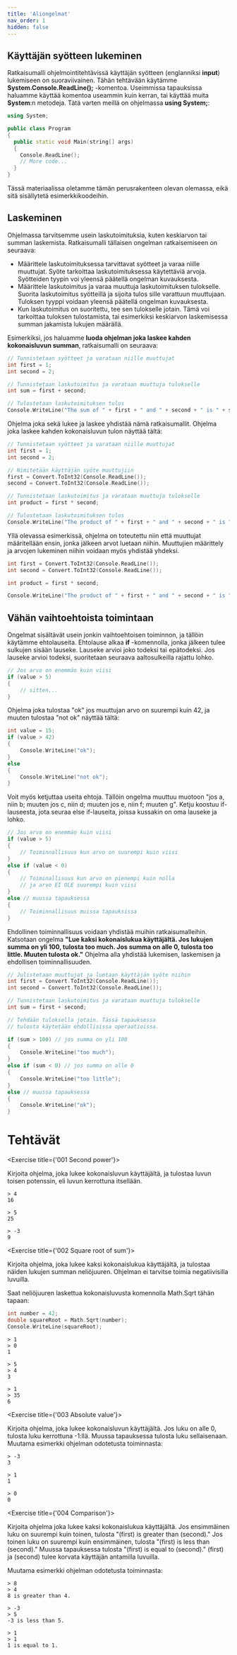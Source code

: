 ```yaml
---
title: 'Aliongelmat'
nav_order: 1
hidden: false
---
```


## Käyttäjän syötteen lukeminen

Ratkaisumalli ohjelmointitehtävissä käyttäjän syötteen (englanniksi **input**) lukemiseen on suoraviivainen. Tähän tehtävään käytämme **System.Console.ReadLine();** -komentoa. Useimmissa tapauksissa haluamme käyttää komentoa useammin kuin kerran, tai käyttää muita **System**:n metodeja. Tätä varten meillä on ohjelmassa **using System;**:

```cpp
using System;

public class Program
{
  public static void Main(string[] args)
  {
    Console.ReadLine();
    // More code...
  }
}

```

Tässä materiaalissa oletamme tämän perusrakenteen olevan olemassa, eikä sitä sisällytetä esimerkkikoodeihin.

## Laskeminen

Ohjelmassa tarvitsemme usein laskutoimituksia, kuten keskiarvon tai summan laskemista. Ratkaisumalli tällaisen ongelman ratkaisemiseen on seuraava:

- Määrittele laskutoimituksessa tarvittavat syötteet ja varaa niille muuttujat. Syöte tarkoittaa laskutoimituksessa käytettäviä arvoja. Syötteiden tyypin voi yleensä päätellä ongelman kuvauksesta.
- Määrittele laskutoimitus ja varaa muuttuja laskutoimituksen tulokselle. Suorita laskutoimitus syötteillä ja sijoita tulos sille varattuun muuttujaan. Tuloksen tyyppi voidaan yleensä päätellä ongelman kuvauksesta.  
- Kun laskutoimitus on suoritettu, tee sen tulokselle jotain. Tämä voi tarkoittaa tuloksen tulostamista, tai esimerkiksi keskiarvon laskemisessa summan jakamista lukujen määrällä.

Esimerkiksi, jos haluamme **luoda ohjelman joka laskee kahden kokonaisluvun summan**, ratkaisumalli on seuraava:


```cpp
// Tunnistetaan syötteet ja varataan niille muuttujat
int first = 1;
int second = 2;

// Tunnistetaan laskutoimitus ja varataan muuttuja tulokselle
int sum = first + second;

// Tulostetaan laskutoimituksen tulos
Console.WriteLine("The sum of " + first + " and " + second + " is " + sum);
```

Ohjelma joka sekä lukee ja laskee yhdistää nämä ratkaisumallit. Ohjelma joka laskee kahden kokonaisluvun tulon näyttää tältä:


```cpp
// Tunnistetaan syötteet ja varataan niille muuttujat
int first = 1;
int second = 2;

// Nimitetään käyttäjän syöte muuttujiin
first = Convert.ToInt32(Console.ReadLine());
second = Convert.ToInt32(Console.ReadLine());

// Tunnistetaan laskutoimitus ja varataan muuttuja tulokselle
int product = first * second;

// Tulostetaan laskutoimituksen tulos
Console.WriteLine("The product of " + first + " and " + second + " is " + product);
```
Yllä olevassa esimerkissä, ohjelma on toteutettu niin että muuttujat määritellään ensin, jonka jälkeen arvot luetaan niihin. Muuttujien määrittely ja arvojen lukeminen niihin voidaan myös yhdistää yhdeksi.

```cpp
int first = Convert.ToInt32(Console.ReadLine());
int second = Convert.ToInt32(Console.ReadLine());

int product = first * second;

Console.WriteLine("The product of " + first + " and " + second + " is " + product);

```

## Vähän vaihtoehtoista toimintaan

Ongelmat sisältävät usein jonkin vaihtoehtoisen toiminnon, ja tällöin käytämme ehtolauseita. Ehtolause alkaa **if** -komennolla, jonka jälkeen tulee sulkujen sisään lauseke. Lauseke arvioi joko todeksi tai epätodeksi. Jos lauseke arvioi todeksi, suoritetaan seuraava aaltosulkeilla rajattu lohko.


```cpp
// Jos arvo on enemmän kuin viisi
if (value > 5)
{
    // sitten...
}
```

Ohjelma joka tulostaa "ok" jos muuttujan arvo on suurempi kuin 42, ja muuten tulostaa "not ok" näyttää tältä:

```cpp
int value = 15;
if (value > 42)
{
    Console.WriteLine("ok");
}
else
{
    Console.WriteLine("not ok");
}
```

Voit myös ketjuttaa useita ehtoja. Tällöin ongelma muuttuu muotoon "jos a, niin b; muuten jos c, niin d; muuten jos e, niin f; muuten g". Ketju koostuu if-lauseesta, jota seuraa else if-lauseita, joissa kussakin on oma lauseke ja lohko.


```cpp
// Jos arvo on enemmän kuin viisi
if (value > 5)
{
    // Toiminnallisuus kun arvo on suurempi kuin viisi
}
else if (value < 0)
{
    // Toiminallisuus kun arvo on pienempi kuin nolla
    // ja arvo EI OLE suurempi kuin viisi
}
else // muussa tapauksessa
{
    // Toiminnallisuus muissa tapauksissa
}
```

Ehdollinen toiminnallisuus voidaan yhdistää muihin ratkaisumalleihin. Katsotaan ongelma **"Lue kaksi kokonaislukua käyttäjältä. Jos lukujen summa on yli 100, tulosta too much. Jos summa on alle 0, tulosta too little. Muuten tulosta ok."** Ohjelma alla yhdistää lukemisen, laskemisen ja ehdollisen toiminnallisuuden.


```cpp
// Julistetaan muuttujat ja luetaan käyttäjän syöte niihin
int first = Convert.ToInt32(Console.ReadLine());
int second = Convert.ToInt32(Console.ReadLine());

// Tunnistetaan laskutoimitus ja varataan muuttuja tulokselle
int sum = first + second;

// Tehdään tuloksella jotain. Tässä tapauksessa
// tulosta käytetään ehdollisissa operaatioissa.

if (sum > 100) // jos summa on yli 100
{
    Console.WriteLine("too much");
}
else if (sum < 0) // jos summa on alle 0
{
    Console.WriteLine("too little");
}
else // muussa tapauksessa
{
    Console.WriteLine("ok");
}
```

# Tehtävät

<Exercise title={'001 Second power'}>

Kirjoita ohjelma, joka lukee kokonaisluvun käyttäjältä, ja tulostaa luvun toisen potenssin, eli luvun kerrottuna itsellään.

```console
> 4
16
```

```console
> 5
25
```

```console
> -3
9
```

</Exercise>

<Exercise title={'002 Square root of sum'}>

Kirjoita ohjelma, joka lukee kaksi kokonaislukua käyttäjältä, ja tulostaa näiden lukujen summan neliöjuuren. Ohjelman ei tarvitse toimia negatiivisilla luvuilla.

Saat neliöjuuren laskettua kokonaisluvusta komennolla Math.Sqrt tähän tapaan:

```cpp
int number = 42;
double squareRoot = Math.Sqrt(number);
Console.WriteLine(squareRoot);
```

```console
> 1 
> 0 
1
```

```console
> 5 
> 4 
3
```

```console
> 1 
> 35 
6
```

</Exercise>

<Exercise title={'003 Absolute value'}>

Kirjoita ohjelma, joka lukee kokonaisluvun käyttäjältä. Jos luku on alle 0, tulosta luku kerrottuna -1:llä. Muussa tapauksessa tulosta luku sellaisenaan. Muutama esimerkki ohjelman odotetusta toiminnasta:

```console
> -3
3
```

```console
> 1
1
```

```console
> 0
0
```

</Exercise>


<Exercise title={'004 Comparison'}>

Kirjoita ohjelma joka lukee kaksi kokonaislukua käyttäjältä. Jos ensimmäinen luku on suurempi kuin toinen, tulosta "(first) is greater than (second)." Jos toinen luku on suurempi kuin ensimmäinen, tulosta "(first) is less than (second)." Muussa tapauksessa tulosta "(first) is equal to (second)." (first) ja (second) tulee korvata käyttäjän antamilla luvuilla.

Muutama esimerkki ohjelman odotetusta toiminnasta:

```console
> 8 
> 4 
8 is greater than 4.
```

```console
> -3 
> 5 
-3 is less than 5.
```

```console
> 1 
> 1 
1 is equal to 1.
```

</Exercise>
